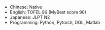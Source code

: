 - Chinese: Native
- English: TOFEL 96 (MyBest score 96)
- Japanese: JLPT N2
- Programming: Python, Pytorch, DGL, Matlab